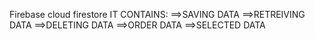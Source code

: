 Firebase cloud firestore
IT CONTAINS:
==>SAVING DATA
==>RETREIVING DATA
==>DELETING DATA
==>ORDER DATA
==>SELECTED DATA
